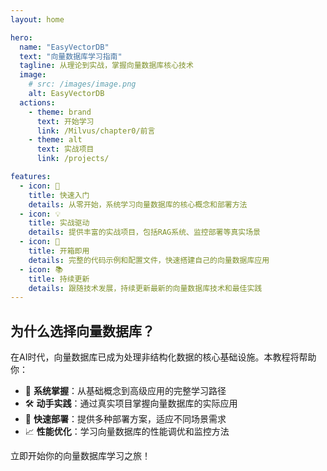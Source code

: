 ```yaml
---
layout: home

hero:
  name: "EasyVectorDB"
  text: "向量数据库学习指南"
  tagline: 从理论到实战，掌握向量数据库核心技术
  image:
    # src: /images/image.png
    alt: EasyVectorDB
  actions:
    - theme: brand
      text: 开始学习
      link: /Milvus/chapter0/前言
    - theme: alt
      text: 实战项目
      link: /projects/

features:
  - icon: 🚀
    title: 快速入门
    details: 从零开始，系统学习向量数据库的核心概念和部署方法
  - icon: 💡
    title: 实战驱动
    details: 提供丰富的实战项目，包括RAG系统、监控部署等真实场景
  - icon: 🔧
    title: 开箱即用
    details: 完整的代码示例和配置文件，快速搭建自己的向量数据库应用
  - icon: 📚
    title: 持续更新
    details: 跟随技术发展，持续更新最新的向量数据库技术和最佳实践
---
```


## 为什么选择向量数据库？

在AI时代，向量数据库已成为处理非结构化数据的核心基础设施。本教程将帮助你：

- 🎯 **系统掌握**：从基础概念到高级应用的完整学习路径
- 🛠️ **动手实践**：通过真实项目掌握向量数据库的实际应用
- 🚀 **快速部署**：提供多种部署方案，适应不同场景需求
- 📈 **性能优化**：学习向量数据库的性能调优和监控方法

立即开始你的向量数据库学习之旅！